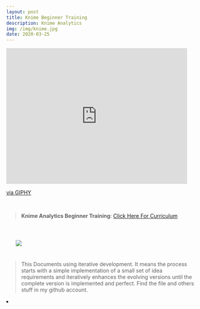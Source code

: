 ```yaml
---
layout: post
title: Knime Beginner Training
description: Knime Analytics
img: /img/knime.jpg
date: 2020-03-25
---
```



<iframe src="https://giphy.com/embed/vc0vReKfhmsYSzS9ua" width="480" height="360" frameBorder="0" class="giphy-embed" allowFullScreen></iframe><p><a href="https://giphy.com/gifs/perfect-loops-vc0vReKfhmsYSzS9ua">via GIPHY</a></p>

<Br>


> **Knime Analytics Beginner Training**: <a href="https://itsmecevi.github.io/Knime-Beginner-Training/">Click Here For Curriculum</a>



<Br>
  
<img class="col one right" src="/img/knime.png" style="padding:25px">

<Br>

> This Documents using iterative development. It means the process starts with a simple implementation of a small set of idea requirements and iteratively enhances the evolving versions until the complete version is implemented and perfect.
> Find the file and others stuff in my github account.


<li>
<a id="icon" href="https://github.com/itsmecevi" target="_blank"><i class="fa fa-github fa-fw fa-2x"></i></a>
</li>
